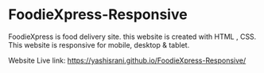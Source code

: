 # FoodieXpress-Responsive
FoodieXpress is food delivery site. this website is created with HTML , CSS. This website is responsive for mobile, desktop & tablet. 

Website Live link:
https://yashisrani.github.io/FoodieXpress-Responsive/
